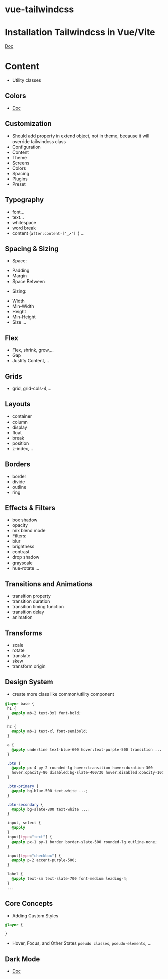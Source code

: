 # vue-tailwindcss



# Installation Tailwindcss in Vue/Vite
[Doc](https://tailwindcss.com/docs/guides/vite#vue)

# Content
 - Utility classes
## Colors
 - [Doc](https://tailwindcss.com/docs/customizing-colors)
## Customization
 - Should add property in extend object, not in theme, because it will override tailwindcss class
 - Configuration
 - Content
 - Theme
 - Screens
 - Colors
 - Spacing
 - Plugins
 - Preset

## Typography
 - font...
 - text...
 - whitespace
 - word break
 - content (`after:content-['_↗'] `)
 ...
## Spacing & Sizing
 - Space:
  * Padding
  * Margin
  * Space Between
 - Sizing:
  * Width
  * Min-Width
  * Height
  * Min-Height
  * Size
  ...

## Flex
 - Flex, shrink, grow,...
 - Gap
 - Justify Content,...

## Grids
 - grid, grid-cols-4,...

## Layouts
 - container
 - column
 - display
 - float
 - break
 - position
 - z-index,...

## Borders
 - border
 - divide
 - outline
 - ring

## Effects & Filters
 - box shadow
 - opacity
 - mix blend mode
 - Filters:
 - blur
 - brightness
 - contrast
 - drop shadow
 - grayscale
 - hue-rotate
 ...

## Transitions and Animations
 - transition property
 - transition duration
 - transition timing function
 - transition delay
 - animation

## Transforms
 - scale
 - rotate
 - translate
 - skew
 - transform origin

## Design System
 - create more class like common/utility component
 ```css
 @layer base {
  h1 {
    @apply mb-2 text-3xl font-bold;
  }

  h2 {
    @apply mb-1 text-xl font-semibold;
  }

  a {
    @apply underline text-blue-600 hover:text-purple-500 transition ...
  }

  .btn {
    @apply px-4 py-2 rounded-lg hover:transition hover:duration-300 
    hover:opacity-80 disabled:bg-slate-400/30 hover:disabled:opacity-100 ...;
  }

  .btn-primary {
    @apply bg-blue-500 text-white ...;
  }

  .btn-secondary {
    @apply bg-slate-800 text-white ...;
  }

  input, select {
    @apply 
  }
  input[type="text"] {
    @apply px-1 py-1 border border-slate-500 rounded-lg outline-none;
  }

  input[type="checkbox"] {
    @apply p-2 accent-purple-500;
  }

  label {
    @apply text-sm text-slate-700 font-medium leading-4;
  }
  ...
 ```
## Core Concepts
 - Adding Custom Styles
 ```css
 @layer {

 }
 ```
 - Hover, Focus, and Other States
 `pseudo classes`, `pseudo-elements`, ...
## Dark Mode
 - [Doc](https://tailwindcss.com/docs/dark-mode)